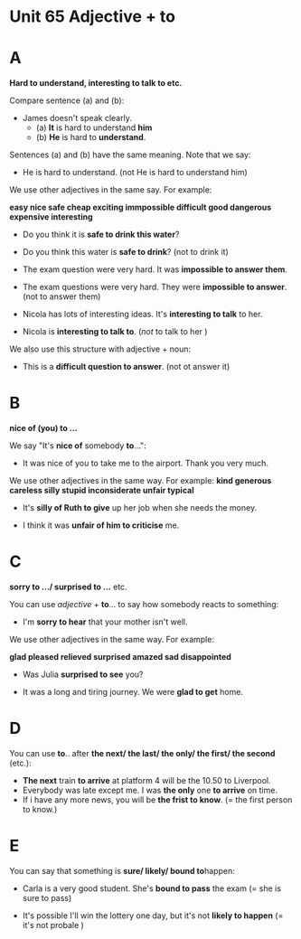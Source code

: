 # Unit 65 Adjective + to

# A
**Hard to understand, interesting to talk to etc.**

Compare sentence (a) and (b):

- James doesn't speak clearly.
    - (a) **It** is hard to understand **him**
    - (b) **He** is hard to **understand**.

Sentences (a) and (b) have the same meaning. Note that we say:

- He is hard to understand. (not He is hard to understand him)


We use other adjectives in the same say. For example: 

**easy nice safe cheap exciting immpossible difficult good dangerous expensive interesting**

- Do you think it is **safe to drink this water**?

- Do you think this water is **safe to drink**? (not to drink it)

- The exam question were very hard. It was **impossible to answer them**.

- The exam questions were very hard. They were **impossible to answer**. (not to answer them)

- Nicola has lots of interesting ideas. It's **interesting to talk** to her.

- Nicola is **interesting to talk to**. (*not* to talk to her )

We also use this structure with adjective + noun:
- This is a **difficult question to answer**. (not ot answer it)

# B
**nice of (you) to ...**

We say "It's **nice of** somebody **to**...":
- It was nice of you to take me to the airport. Thank you very much.

We use other adjectives in the same way. For example:
**kind generous careless silly stupid inconsiderate unfair typical**

- It's **silly of Ruth to give** up her job when she needs the money.

- I think it was **unfair of him to criticise** me.

# C 

**sorry to .../ surprised to ...** etc.

You can use *adjective* + **to**... to say how somebody reacts to something:

- I'm **sorry to hear** that your mother isn't well.

We use other adjectives in the same way. For example:

**glad pleased relieved surprised amazed sad disappointed**

- Was Julia **surprised to see** you?

- It was a long and tiring journey. We were **glad to get** home.

# D

You can use **to**.. after **the next/ the last/ the only/ the first/ the second** (etc.):

- **The next** train **to arrive** at platform 4 will be the 10.50 to Liverpool.
- Everybody was late except me. I was **the only** one **to arrive** on time.
- If i have any more news, you will be **the frist to know**. (= the first person to know.)

# E

You can say that something is **sure/ likely/ bound to**happen:

- Carla is a very good student. She's **bound to pass** the exam (= she is sure to pass)

- It's possible I'll win the lottery one day, but it's not **likely to happen** (= it's not probale )